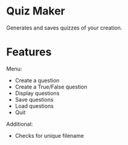 # Quiz Maker
Generates and saves quizzes of your creation.

# Features
Menu:
  - Create a question
  - Create a True/False question
  - Display questions
  - Save questions
  - Load questions
  - Quit

Additional:
  - Checks for unique filename
